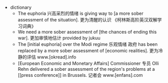 - dictionary 
    - The euphoria 兴高采烈的情绪 is giving way to [a more sober assessment of the situation]. 更为清醒的认识 《柯林斯高阶英汉双解学习词典》
    - We need a more sober assessment of [the chances of ending this war]. 更加审慎地估计 provided by jukuu
    - The [initial euphoria] over the Modi regime 乐观情绪 政府 has been replaced by a more sober assessment of [economic realities]. 更为冷静的评估 www.[okread].info
    - [European Economic and Monetary Affairs] Commissioner 专员 Olli Rehn delivered a sober assessment of the region's problems at a [[press conference]] in Brussels. 记者会 www.[enfans].com
